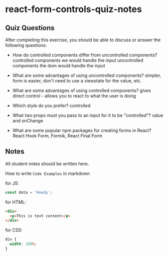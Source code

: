 # react-form-controls-quiz-notes

## Quiz Questions

After completing this exercise, you should be able to discuss or answer the following questions:

- How do controlled components differ from uncontrolled components?
  controlled components we would handle the input
  uncontrolled components the dom would handle the input

- What are some advantages of using uncontrolled components?
  simpler, form is easier, don't need to use a viewstate for the value, etc.

- What are some advantages of using controlled components?
  gives direct control - allows you to react to what the user is doing

- Which style do you prefer?
  controlled

- What two props must you pass to an input for it to be "controlled"?
  value and onChange

- What are some popular npm packages for creating forms in React?
  React Hook Form, Formik, React Final Form

## Notes

All student notes should be written here.

How to write `Code Examples` in markdown

for JS:

```javascript
const data = 'Howdy';
```

for HTML:

```html
<div>
  <p>This is text content</p>
</div>
```

for CSS:

```css
div {
  width: 100%;
}
```
